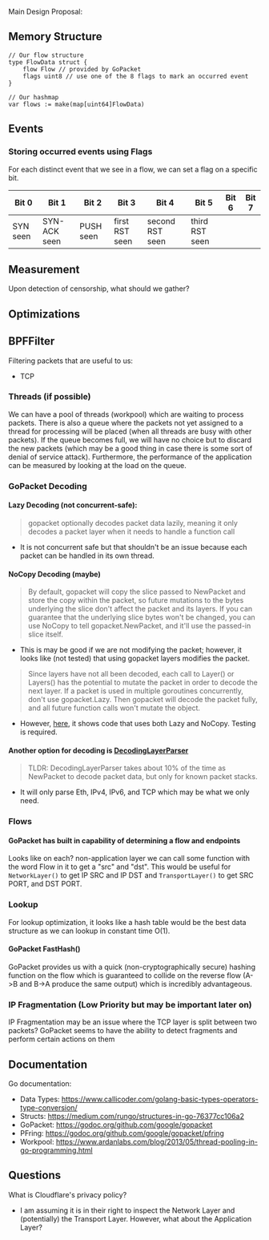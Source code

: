 Main Design Proposal:

## Memory Structure
```
// Our flow structure
type FlowData struct {
    flow Flow // provided by GoPacket
    flags uint8 // use one of the 8 flags to mark an occurred event
}

// Our hashmap
var flows := make(map[uint64]FlowData)
```
## Events

### Storing occurred events using Flags
For each distinct event that we see in a flow, we can set a flag on a specific bit.

| Bit 0  | Bit 1 | Bit 2 | Bit 3 | Bit 4 | Bit 5 | Bit 6 | Bit 7
| -- | -- |-- | -- | -- | -- |-- | -- |
| SYN seen | SYN-ACK seen | PUSH seen | first RST seen | second RST seen | third RST seen | | |

## Measurement

Upon detection of censorship, what should we gather?

## Optimizations

## BPFFilter
Filtering packets that are useful to us:
- TCP

### Threads (if possible)

We can have a pool of threads (workpool) which are waiting to process packets. There is also a queue where the packets not yet assigned to a thread for processing will be placed (when all threads are busy with other packets). If the queue becomes full, we will have no choice but to discard the new packets (which may be a good thing in case there is some sort of denial of service attack). Furthermore, the performance of the application can be measured by looking at the load on the queue.

### GoPacket Decoding

#### Lazy Decoding (not concurrent-safe): 
> gopacket optionally decodes packet data lazily, meaning it only decodes a packet layer when it needs to handle a function call
- It is not concurrent safe but that shouldn't be an issue because each packet can be handled in its own thread.

#### NoCopy Decoding (maybe)

> By default, gopacket will copy the slice passed to NewPacket and store the copy within the packet, so future mutations to the bytes underlying the slice don't affect the packet and its layers. If you can guarantee that the underlying slice bytes won't be changed, you can use NoCopy to tell gopacket.NewPacket, and it'll use the passed-in slice itself.
- This is may be good if we are not modifying the packet; however, it looks like (not tested) that using gopacket layers modifies the packet.
> Since layers have not all been decoded, each call to Layer() or Layers() has the potential to mutate the packet in order to decode the next layer. If a packet is used in multiple goroutines concurrently, don't use gopacket.Lazy. Then gopacket will decode the packet fully, and all future function calls won't mutate the object.
- However, [here](https://github.com/google/gopacket/blob/master/layers/decode_test.go), it shows code that uses both Lazy and NoCopy. Testing is required.

#### Another option for decoding is [DecodingLayerParser](https://godoc.org/github.com/google/gopacket#hdr-Fast_Decoding_With_DecodingLayerParser)

> TLDR: DecodingLayerParser takes about 10% of the time as NewPacket to decode packet data, but only for known packet stacks.
- It will only parse Eth, IPv4, IPv6, and TCP which may be what we only need.

### Flows

#### GoPacket has built in capability of determining a flow and endpoints

Looks like on each? non-application layer we can call some function with the word Flow in it to get a "src" and "dst". This would be useful for `NetworkLayer()` to get IP SRC and IP DST and `TransportLayer()` to get SRC PORT, and DST PORT.

### Lookup

For lookup optimization, it looks like a hash table would be the best data structure as we can lookup in constant time O(1). 

#### GoPacket FastHash()

GoPacket provides us with a quick (non-cryptographically secure) hashing function on the flow which is guaranteed to collide on the reverse flow (A->B and B->A produce the same output) which is incredibly advantageous.

### IP Fragmentation (Low Priority but may be important later on)

IP Fragmentation may be an issue where the TCP layer is split between two packets? GoPacket seems to have the ability to detect fragments and perform certain actions on them

## Documentation
Go documentation:
- Data Types: https://www.callicoder.com/golang-basic-types-operators-type-conversion/
- Structs: https://medium.com/rungo/structures-in-go-76377cc106a2
- GoPacket: https://godoc.org/github.com/google/gopacket
- PFring: https://godoc.org/github.com/google/gopacket/pfring
- Workpool: https://www.ardanlabs.com/blog/2013/05/thread-pooling-in-go-programming.html

## Questions

What is Cloudflare's privacy policy?
- I am assuming it is in their right to inspect the Network Layer and (potentially) the Transport Layer. However, what about the Application Layer?
